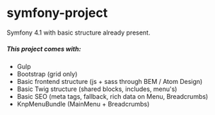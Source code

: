 # symfony-project
Symfony 4.1 with basic structure already present.

##### This project comes with:
- Gulp
- Bootstrap (grid only)
- Basic frontend structure (js + sass through BEM / Atom Design)
- Basic Twig structure (shared blocks, includes, menu's)
- Basic SEO (meta tags, fallback, rich data on Menu, Breadcrumbs)
- KnpMenuBundle (MainMenu + Breadcrumbs)
